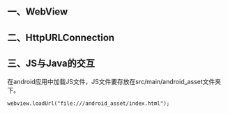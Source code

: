 ## 一、WebView
## 二、HttpURLConnection
## 三、JS与Java的交互
在android应用中加载JS文件，JS文件要存放在src/main/android_asset文件夹下。
```
webview.loadUrl("file:///android_asset/index.html");
```
